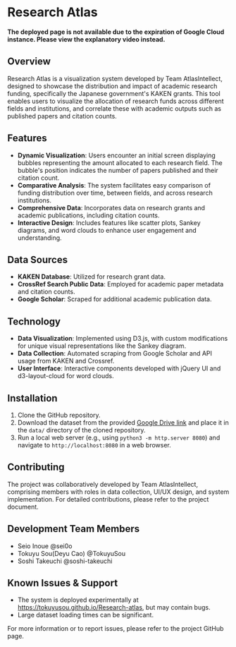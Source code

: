 # Research Atlas
**The deployed page is not available due to the expiration of Google Cloud instance. Please view the explanatory video instead.**

## Overview

Research Atlas is a visualization system developed by Team AtlasIntellect, designed to showcase the 
distribution and impact of academic research funding, specifically the Japanese government's KAKEN grants. 
This tool enables users to visualize the allocation of research funds across different fields and institutions, 
and correlate these with academic outputs such as published papers and citation counts.

## Features

- **Dynamic Visualization**: Users encounter an initial screen displaying bubbles representing the amount allocated to each research field. 
  The bubble's position indicates the number of papers published and their citation count.
- **Comparative Analysis**: The system facilitates easy comparison of funding distribution over time, between fields, and across research institutions.
- **Comprehensive Data**: Incorporates data on research grants and academic publications, including citation counts.
- **Interactive Design**: Includes features like scatter plots, Sankey diagrams, and word clouds to enhance user engagement and understanding.

## Data Sources

- **KAKEN Database**: Utilized for research grant data.
- **CrossRef Search Public Data**: Employed for academic paper metadata and citation counts.
- **Google Scholar**: Scraped for additional academic publication data.

## Technology

- **Data Visualization**: Implemented using D3.js, with custom modifications for unique visual representations like the Sankey diagram.
- **Data Collection**: Automated scraping from Google Scholar and API usage from KAKEN and Crossref.
- **User Interface**: Interactive components developed with jQuery UI and d3-layout-cloud for word clouds.

## Installation

1. Clone the GitHub repository.
2. Download the dataset from the provided [Google Drive link](https://drive.google.com/drive/folders/1MHRA1DkulvXe1EZAPFwz-qA2zRGHrDv9?usp=sharing) and place it in the `data/` directory of the cloned repository.
3. Run a local web server (e.g., using `python3 -m http.server 8080`) and navigate to `http://localhost:8080` in a web browser.

## Contributing

The project was collaboratively developed by Team AtlasIntellect, comprising members with roles in data collection, 
UI/UX design, and system implementation. For detailed contributions, please refer to the project document.

## Development Team Members
- Seio Inoue @sei0o
- Tokuyu Sou(Deyu Cao) @TokuyuSou
- Soshi Takeuchi @soshi-takeuchi

## Known Issues & Support

- The system is deployed experimentally at https://tokuyusou.github.io/Research-atlas, but may contain bugs.
- Large dataset loading times can be significant.

For more information or to report issues, please refer to the project GitHub page.
